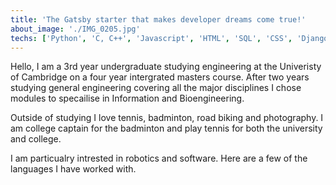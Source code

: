 ```yaml
---
title: 'The Gatsby starter that makes developer dreams come true!'
about_image: './IMG_0205.jpg'
techs: ['Python', 'C, C++', 'Javascript', 'HTML', 'SQL', 'CSS', 'Django']
---
```


Hello, I am a 3rd year undergraduate studying engineering at the Univeristy of Cambridge on a four year intergrated masters course. After two years studying general engineering covering all the major disciplines I chose modules to specailise in Information and Bioengineering.

Outside of studying I love tennis, badminton, road biking and photography. I am college captain for the badminton and play tennis for both the university and college.

I am particualry intrested in robotics and software. Here are a few of the languages I have worked with.
